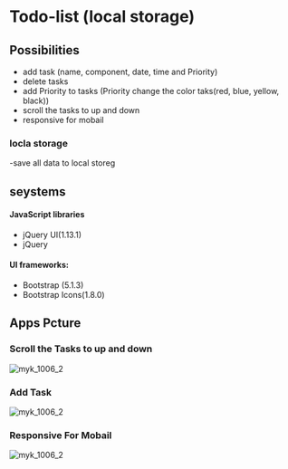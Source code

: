 
# Todo-list (local storage)

## Possibilities
- add task (name, component, date, time and Priority)
- delete tasks
- add Priority  to tasks (Priority  change the color taks(red, blue, yellow, black))
- scroll the tasks to up and down
- responsive for mobail
### locla storage
-save all data to local storeg

## seystems
#### JavaScript libraries
- jQuery UI(1.13.1)
- jQuery

#### UI frameworks: 
- Bootstrap (5.1.3)
- Bootstrap Icons(1.8.0)

## Apps Pcture
### Scroll the Tasks to up and down

![myk_1006_2](https://user-images.githubusercontent.com/75210468/153160581-58b4e858-b1cd-4206-957e-6ccfd6ccc25a.jpg)

### Add Task

![myk_1006_2](https://user-images.githubusercontent.com/75210468/153166282-5ad7e2a9-0361-4059-a847-5c071f51474e.jpg)

### Responsive For Mobail

![myk_1006_2](https://user-images.githubusercontent.com/75210468/153166835-fcaf2fe9-dbac-4e98-be87-eecb0aba8fe7.jpg)
